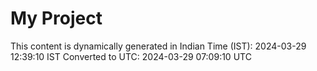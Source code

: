 # My Project

This content is dynamically generated in Indian Time (IST): 2024-03-29 12:39:10 IST
Converted to UTC: 2024-03-29 07:09:10 UTC

